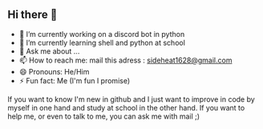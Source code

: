 ## Hi there 👋

- 🔭 I’m currently working on a discord bot in python
- 🌱 I’m currently learning shell and python at school
- 💬 Ask me about ...
- 📫 How to reach me: mail this adress : sideheat1628@gmail.com
- 😄 Pronouns: He/Him
- ⚡ Fun fact: Me (I'm fun I promise)

If you want to know I'm new in github and I just want to improve in code by myself in one hand and study at school in the other hand.
If you want to help me, or even to talk to me, you can ask me with mail ;)
